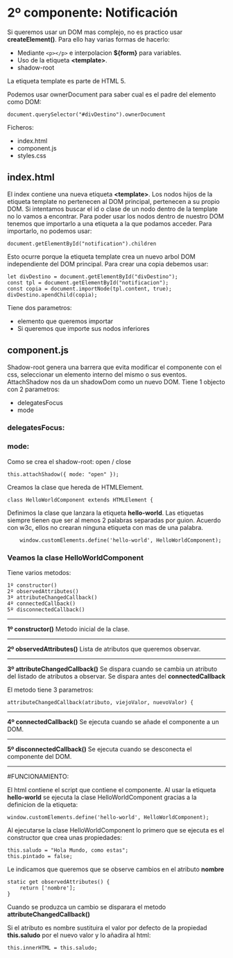 # 2º componente: Notificación

Si queremos usar un DOM mas complejo, no es practico usar __createElement()__. Para ello hay varias formas de hacerlo:
- Mediante `<p></p>` e interpolacion __${form}__ para variables.
- Uso de la etiqueta __\<template>__.
- shadow-root

La etiqueta template es parte de HTML 5.

Podemos usar ownerDocument para saber cual es el padre del elemento como DOM:
    
    document.querySelector("#divDestino").ownerDocument

Ficheros:
- index.html
- component.js
- styles.css

## index.html

El index contiene una nueva etiqueta __\<template>__. Los nodos hijos de la etiqueta template no pertenecen al DOM principal, pertenecen a su propio DOM.
Si intentamos buscar el id o clase de un nodo dentro de la template no lo vamos a encontrar. Para poder usar los nodos dentro de nuestro DOM tenemos que importarlo a una etiqueta a la que podamos acceder. Para importarlo, no podemos usar:

    document.getElementById("notification").children

Esto ocurre porque la etiqueta template crea un nuevo arbol DOM independiente del DOM principal. Para crear una copia debemos usar:

    let divDestino = document.getElementById("divDestino");
    const tpl = document.getElementById("notificacion");
    const copia = document.importNode(tpl.content, true);
    divDestino.apendChild(copia);

Tiene dos parametros:
- elemento que queremos importar
- Si queremos que importe sus nodos inferiores

## component.js

Shadow-root genera una barrera que evita modificar el componente con el css, seleccionar un elemento interno del mismo o sus eventos. 
AttachShadow nos da un shadowDom como un nuevo DOM.
Tiene 1 objecto con 2 parametros:
- delegatesFocus
- mode

### delegatesFocus:


### mode:

Como se crea el shadow-root: open / close

    this.attachShadow({ mode: "open" });


        
Creamos la clase que hereda de HTMLElement.

    class HelloWorldComponent extends HTMLElement {

 Definimos la clase que lanzara la etiqueta **hello-world**. Las etiquetas siempre tienen que ser al menos 2 palabras separadas por guion. Acuerdo con w3c, ellos no crearan ninguna etiqueta con mas de una palabra.

        window.customElements.define('hello-world', HelloWorldComponent);

### Veamos la clase HelloWorldComponent

Tiene varios metodos:
    
    1º constructor()
    2º observedAttributes()
    3º attributeChangedCallback()
    4º connectedCallback()
    5º disconnectedCallback()

---
**1º constructor()**
Metodo inicial de la clase.

---
**2º observedAttributes()**
Lista de atributos que queremos observar.

---
**3º attributeChangedCallback()**
Se dispara cuando se cambia un atributo del listado de atributos a observar.
Se dispara antes del __connectedCallback__

El metodo tiene 3 parametros:

    attributeChangedCallback(atributo, viejoValor, nuevoValor) {

---
**4º connectedCallback()**
Se ejecuta cuando se añade el componente a un DOM.

---
**5º disconnectedCallback()**
Se ejecuta cuando se desconecta el componente del DOM.

____
#FUNCIONAMIENTO:

El html contiene el script que contiene el componente.
Al usar la etiqueta __hello-world__ se ejecuta la clase HelloWorldComponent gracias a la definicion de la etiqueta:

    window.customElements.define('hello-world', HelloWorldComponent);

Al ejecutarse la clase HelloWorldComponent lo primero que se ejecuta es el constructor que crea unas propiedades:

    this.saludo = "Hola Mundo, como estas";
    this.pintado = false;

Le indicamos que queremos que se observe cambios en el atributo __nombre__

    static get observedAttributes() {
        return ['nombre'];
    }

Cuando se produzca un cambio se disparara el metodo __attributeChangedCallback()__

Si el atributo es nombre sustituira el valor por defecto de la propiedad __this.saludo__ por el nuevo valor y lo añadira al html:

    this.innerHTML = this.saludo;